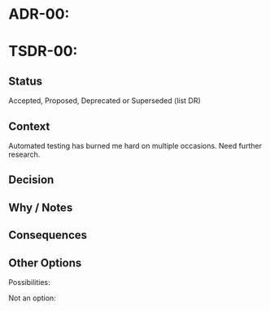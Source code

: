 # ADR-00: 
# TSDR-00:  

## Status

Accepted, Proposed, Deprecated or Superseded (list DR)

## Context

Automated testing has burned me hard on multiple occasions. Need further research.

## Decision



## Why / Notes



## Consequences



## Other Options

Possibilities:

Not an option:

